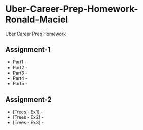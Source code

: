 # Uber-Career-Prep-Homework-Ronald-Maciel
Uber Career Prep Homework

## Assignment-1
  * Part1 - 
  * Part2 - 
  * Part3 - 
  * Part4 - 
  * Part5 - 

## Assignment-2
  * [Trees - Ex1] - 
  * [Trees - Ex2] - 
  * [Trees - Ex3] - 
